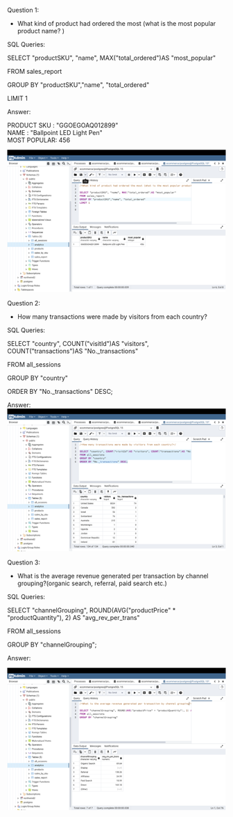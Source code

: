 Question 1: 
 - What kind of product had ordered the most (what is the most popular product name? )

SQL Queries:

SELECT "productSKU", "name", MAX("total_ordered")AS "most_popular"

FROM sales_report

GROUP BY "productSKU","name", "total_ordered"

LIMIT 1

Answer: 

PRODUCT SKU :   "GGOEGOAQ012899"    
 NAME       :    "Ballpoint LED Light Pen"       
 MOST POPULAR:  456

![](qq1.png)

Question 2: 
- How many transactions were made by visitors from each country? 

SQL Queries:

SELECT "country", COUNT("visitId")AS "visitors", COUNT("transactions")AS "No._transactions"

FROM all_sessions

GROUP BY "country"

ORDER BY "No._transactions" DESC;


Answer:
![](QQ2.png)



Question 3: 
- What is the average revenue generated per transaction by channel grouping?(organic search, referral, paid search etc.) 

SQL Queries:

SELECT "channelGrouping", ROUND(AVG("productPrice" * "productQuantity"), 2) AS "avg_rev_per_trans"

FROM all_sessions

GROUP BY "channelGrouping";

Answer:

![](qq3.png)



